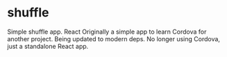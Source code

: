 # shuffle
Simple shuffle app. React
Originally a simple app to learn Cordova for another project.
Being updated to modern deps. No longer using Cordova, just a standalone React app.
